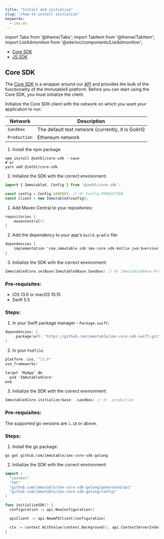 ```yaml
---
title: "Install and initialize"
slug: "/how-to-install-initialize"
keywords:
  - imx-dx
---
```


import Tabs from '@theme/Tabs';
import TabItem from '@theme/TabItem';
import ListAdmonition from '@site/src/components/ListAdmonition';

<ListAdmonition label="Guides">
    <ul>
        <li><a href="#core-sdk">Core SDK</a></li>
        <li><a href="./immutable-x-sdk#setting-up-the-sdk">JS SDK</a></li>
    </ul>
</ListAdmonition>

## Core SDK
The [Core SDK](/sdk-docs/core-sdk-ts/overview) is a wrapper around our [API](/reference) and provides the bulk of the functionality of the ImmutableX platform. Before you can start using the Core SDK, you must initialize the client.

Initialize the Core SDK client with the network on which you want your application to run:

| Network      | Description                                        |
| ------------ | -------------------------------------------------- |
| `Sandbox`    | The default test network (currently, it is Goërli) |
| `Production` | Ethereum network                                   |
<Tabs>
  <TabItem value="typescript" label="Typescript Core SDK">

1. Install the npm package
```shell
npm install @imtbl/core-sdk --save
# or
yarn add @imtbl/core-sdk
```

2. Initialize the SDK with the correct environment:
```ts
import { ImmutableX, Config } from '@imtbl/core-sdk';

const config = Config.SANDBOX; // Or Config.PRODUCTION
const client = new ImmutableX(config);
```
  </TabItem>
  <TabItem value="kotlin" label="Kotlin (JVM) Core SDK">

1. Add Maven Central to your repositories:
```kotlin
repositories {
    mavenCentral()
}
```

2. Add the dependency to your app's `build.gradle` file:

```kotlin
dependencies {
    implementation 'com.immutable.sdk:imx-core-sdk-kotlin-jvm:$version'
}
```

3. Initialize the SDK with the correct environment:
```kotlin
ImmutableXCore.setBase(ImmutableXBase.Sandbox) // Or ImmutableXBase.Production (default)
```

  </TabItem>
  <TabItem value="Swift" label="Swift Core SDK">

### Pre-requisites:
* iOS 13.0 or macOS 10.15
* Swift 5.5

### Steps:
1. In your Swift package manager - `Package.swift`:

```swift
dependencies: [
    .package(url: "https://github.com/immutable/imx-core-sdk-swift.git", from: "0.2.2")
]
```

2. In your `Podfile`:
```swift
platform :ios, '13.0'
use_frameworks!

target 'MyApp' do
  pod 'ImmutableXCore'
end
```

3. Initialize the SDK with the correct environment:
```swift
ImmutableXCore.initialize(base: .sandbox) // Or .production
```
  </TabItem>
  <TabItem value="go" label="Golang Core SDK">

### Pre-requisites:
The supported go versions are `1.18` or above.

### Steps:
1. Install the go package:
```shell
go get github.com/immutable/imx-core-sdk-golang 
```

2. Initialize the SDK with the correct environment:
```go
import (
  "context"
  "fmt"
  "github.com/immutable/imx-core-sdk-golang/generated/api"
  "github.com/immutable/imx-core-sdk-golang/config"
)

func initializeSDK() {
  configuration := api.NewConfiguration()

  apiClient := api.NewAPIClient(configuration)

  ctx := context.WithValue(context.Background(), api.ContextServerIndex, config.Sandbox) // Or config.Production
}
```
  </TabItem>
</Tabs>